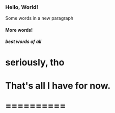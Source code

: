 <html>
  <head>
    <title>Hello, World!</title>
  </head>
  <body>
    <h3>Hello, World!</h3>
    <p>Some words in a new paragraph</p>
    <h4>More words!</p>
    <h5>best words of all</h5>
    <h1>seriously, tho<h1>
    <p>That's all I have for now.<p/>
  </body>
</html>
==========
